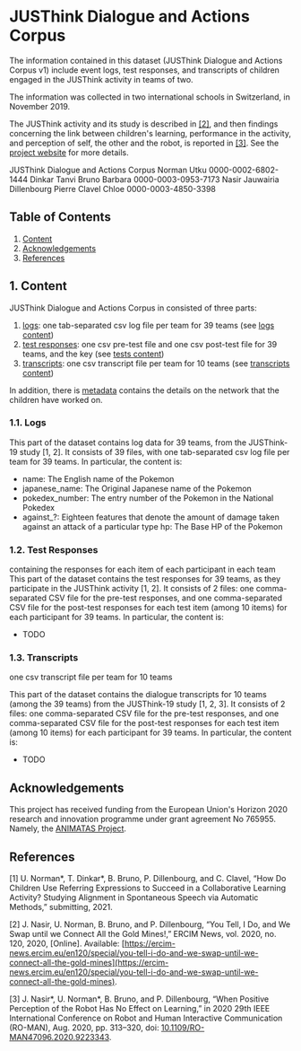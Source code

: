 # JUSThink Dialogue and Actions Corpus

The information contained in this dataset (JUSThink Dialogue and Actions Corpus v1) include event logs, test responses, and transcripts of children engaged in the JUSThink activity in teams of two.

The information was collected in two international schools in Switzerland, in November 2019.

The JUSThink activity and its study is described in [[2]](#references), and then findings concerning the link between children's learning, performance in the activity, and perception of self, the other and the robot, is reported in [[3]](#references). See the [project website](https://www.epfl.ch/labs/chili/index-html/research/animatas/justhink/) for more details.

JUSThink Dialogue and Actions Corpus
Norman Utku 	0000-0002-6802-1444
Dinkar Tanvi
Bruno Barbara 	0000-0003-0953-7173
Nasir Jauwairia
Dillenbourg Pierre
Clavel Chloe		0000-0003-4850-3398

## Table of Contents
1. [Content](#code_description)
2. [Acknowledgements](#acknowledgements)
3. [References](#references)

## 1. Content

JUSThink Dialogue and Actions Corpus in consisted of three parts:

1. [logs](logs): one tab-separated csv log file per team for 39 teams (see [logs content](#log_content))
2. [test responses](test_responses): one csv pre-test file and one csv post-test file for 39 teams, and the key (see [tests content](#test_content))
3. [transcripts](transcripts): one csv transcript file per team for 10 teams (see [transcripts content](#transcript_content))

In addition, there is [metadata](metadata) contains the details on the network that the children have worked on.


### 1.1. Logs  <a name="log_content"></a>

This part of the dataset contains log data for 39 teams, from the JUSThink-19 study [1, 2]. 
It consists of 39 files, with one tab-separated csv log file per team for 39 teams.
In particular, the content is:
<!-- #### Content -->
* name: The English name of the Pokemon
* japanese_name: The Original Japanese name of the Pokemon
* pokedex_number: The entry number of the Pokemon in the National Pokedex
* against_?: Eighteen features that denote the amount of damage taken against an attack of a particular type
hp: The Base HP of the Pokemon

### 1.2. Test Responses  <a name="test_content"></a>
containing the responses for each item of each participant in each team
This part of the dataset contains the test responses for 39 teams, as they participate in the JUSThink activity [1, 2]. 
It consists of 2 files: one comma-separated CSV file for the pre-test responses, and one comma-separated CSV file for the post-test responses for each test item (among 10 items) for each participant for 39 teams.
In particular, the content is:
* TODO

### 1.3. Transcripts  <a name="transcript_content"></a>
one csv transcript file per team for 10 teams

This part of the dataset contains the dialogue transcripts for 10 teams (among the 39 teams) from the JUSThink-19 study [1, 2, 3]. 
It consists of 2 files: one comma-separated CSV file for the pre-test responses, and one comma-separated CSV file for the post-test responses for each test item (among 10 items) for each participant for 39 teams.
In particular, the content is:
* TODO



## Acknowledgements
 This project has received funding from the European Union's Horizon 2020 research and innovation programme under grant agreement No 765955. Namely, the [ANIMATAS Project](https://www.animatas.eu/).


## References <a name="references"></a>

[1] U. Norman\*, T. Dinkar\*, B. Bruno, P. Dillenbourg, and C. Clavel, “How Do Children Use Referring Expressions to Succeed in a Collaborative Learning Activity? Studying Alignment in Spontaneous Speech via Automatic Methods,” submitting, 2021.

[2] J. Nasir, U. Norman, B. Bruno, and P. Dillenbourg, “You Tell, I Do, and We Swap until we Connect All the Gold Mines!,” ERCIM News, vol. 2020, no. 120, 2020, [Online]. Available: [https://ercim-news.ercim.eu/en120/special/you-tell-i-do-and-we-swap-until-we-connect-all-the-gold-mines](https://ercim-news.ercim.eu/en120/special/you-tell-i-do-and-we-swap-until-we-connect-all-the-gold-mines).

[3] J. Nasir\*, U. Norman\*, B. Bruno, and P. Dillenbourg, “When Positive Perception of the Robot Has No Effect on Learning,” in 2020 29th IEEE International Conference on Robot and Human Interactive Communication (RO-MAN), Aug. 2020, pp. 313–320, doi: [10.1109/RO-MAN47096.2020.9223343](https://doi.org/10.1109/RO-MAN47096.2020.9223343).





